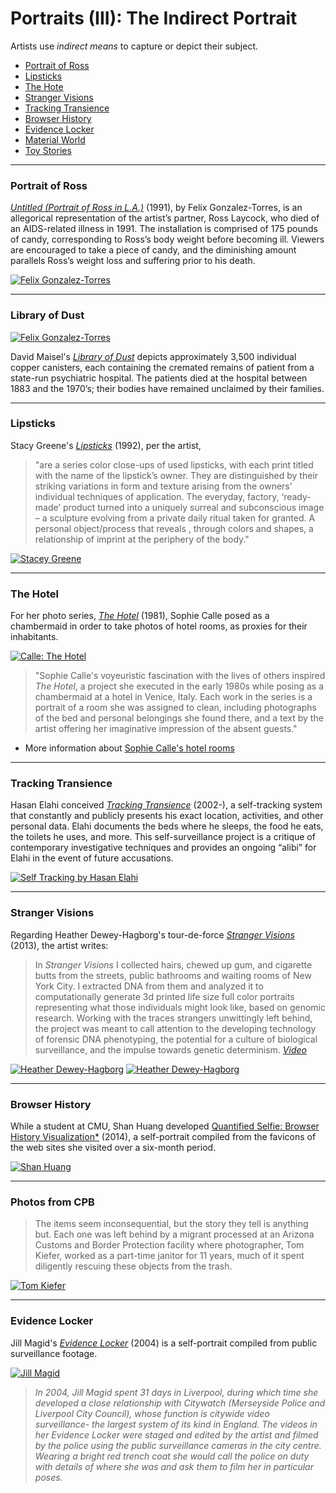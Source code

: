 # Portraits (III): The Indirect Portrait

Artists use *indirect means* to capture or depict their subject.

* [Portrait of Ross](#portrait-of-ross)
* [Lipsticks](#lipsticks)
* [The Hote](#the-hotel)
* [Stranger Visions](#stranger-visions)
* [Tracking Transience](#tracking-transience)
* [Browser History](#browser-history)
* [Evidence Locker](#evidence-locker)
* [Material World](#material-world)
* [Toy Stories](#toy-stories)

---

### Portrait of Ross

[*Untitled (Portrait of Ross in L.A.)*](https://www.youtube.com/watch?v=37bSb-aQ4BM) (1991), by Felix Gonzalez-Torres, is an allegorical representation of the artist’s partner, Ross Laycock, who died of an AIDS-related illness in 1991. The installation is comprised of 175 pounds of candy, corresponding to Ross’s body weight before becoming ill. Viewers are encouraged to take a piece of candy, and the diminishing amount parallels Ross’s weight loss and suffering prior to his death.

[![Felix Gonzalez-Torres](images/portraits/portrait_gonzalez-torres.jpg)](http://www.artbabble.org/video/npg/hideseek-untitled-portrait-ross-la-felix-gonzalez-torres)

---

### Library of Dust

[![Felix Gonzalez-Torres](images/portraits/maisel_library_of_dust.jpg)](https://davidmaisel.com/works/library-of-dust/)

David Maisel's [*Library of Dust*](https://davidmaisel.com/works/library-of-dust/) depicts approximately 3,500 individual copper canisters, each containing the cremated remains of patient from a state-run psychiatric hospital. The patients died at the hospital between 1883 and the 1970’s; their bodies have remained unclaimed by their families.
 
---

### Lipsticks

Stacy Greene's [*Lipsticks*](http://stacygreene.com/portfolio/lipsticks/) (1992), per the artist,

> "are a series color close-ups of used lipsticks, with each print titled with the name of the lipstick’s owner. They are distinguished by their striking variations in form and texture arising from the owners’ individual techniques of application. The everyday, factory, ‘ready-made’ product turned into a uniquely surreal and subconscious image – a sculpture evolving from a private daily ritual taken for granted. A personal object/process that reveals , through colors and shapes, a relationship of imprint at the periphery of the body."

[![Stacey Greene](images/portraits/portrait_lipstick_greene2.jpg)](http://stacygreene.com/portfolio/lipsticks/)

---

### The Hotel 

For her photo series, [*The Hotel*](https://www.youtube.com/watch?v=V5yLOcp-azI) (1981), Sophie Calle posed as a chambermaid in order to take photos of hotel rooms, as proxies for their inhabitants. 

[![Calle: The Hotel](images/portraits/portrait_calle_hotel.jpg)](https://www.youtube.com/watch?v=V5yLOcp-azI)

> "Sophie Calle's voyeuristic fascination with the lives of others inspired *The Hotel*, a project she executed in the early 1980s while posing as a chambermaid at a hotel in Venice, Italy. Each work in the series is a portrait of a room she was assigned to clean, including photographs of the bed and personal belongings she found there, and a text by the artist offering her imaginative impression of the absent guests."

* More information about [Sophie Calle's hotel rooms](https://www.sfmoma.org/sophie-calles-voyeuristic-portraits-of-hotel-rooms/)


---

### Tracking Transience

Hasan Elahi conceived [*Tracking Transience*](https://www.ted.com/talks/hasan_elahi) (2002-), a self-tracking system that constantly and publicly presents his exact location, activities, and other personal data. Elahi documents the beds where he sleeps, the food he eats, the toilets he uses, and more. This self-surveillance project is a critique of contemporary investigative techniques and provides an ongoing “alibi” for Elahi in the event of future accusations.

[![Self Tracking by Hasan Elahi](images/portraits/elahi_beds_fullpage.jpg)](https://www.ted.com/talks/hasan_elahi)

--- 

### Stranger Visions

Regarding Heather Dewey-Hagborg's tour-de-force [*Stranger Visions*](http://deweyhagborg.com/projects/stranger-visions) (2013), the artist writes:

> In *Stranger Visions* I collected hairs, chewed up gum, and cigarette butts from the streets, public bathrooms and waiting rooms of New York City. I extracted DNA from them and analyzed it to computationally generate 3d printed life size full color portraits representing what those individuals might look like, based on genomic research. Working with the traces strangers unwittingly left behind, the project was meant to call attention to the developing technology of forensic DNA phenotyping, the potential for a culture of biological surveillance, and the impulse towards genetic determinism. [*Video*](https://www.youtube.com/watch?v=o5ijy2xboZs)

[![Heather Dewey-Hagborg](images/portraits/dewey_hagborg.jpg)](https://www.youtube.com/watch?v=o5ijy2xboZs)[![Heather Dewey-Hagborg](images/portraits/heather-dewey-hagborg-ted-scrn.jpg)](https://www.youtube.com/watch?v=o5ijy2xboZs)

---

### Browser History

While a student at CMU, Shan Huang developed [Quantified Selfie: Browser History Visualization*](http://golancourses.net/2014/shan/03/06/project-3-shan-browser-history-visualization/) (2014), a self-portrait compiled from the favicons of the web sites she visited over a six-month period.

[![Shan Huang](images/portraits/shan_huang_fullpage.png)](http://golancourses.net/2014/shan/03/06/project-3-shan-browser-history-visualization/)

--- 

### Photos from CPB

> The items seem inconsequential, but the story they tell is anything but. Each one was left behind by a migrant processed at an Arizona Customs and Border Protection facility where photographer, Tom Kiefer, worked as a part-time janitor for 11 years, much of it spent diligently rescuing these objects from the trash.

[![Tom Kiefer](images/portraits/tom-kiefer-toothbrushes.jpg)](https://www.washingtonpost.com/arts-entertainment/2019/12/05/janitor-rescued-migrants-possessions-border-facilitys-trash-now-theyre-art/)


---

### Evidence Locker

Jill Magid's [*Evidence Locker*](http://www.jillmagid.com/projects/evidence-locker-2) (2004) is a self-portrait compiled from public surveillance footage. 

[![Jill Magid](images/portraits/magid.jpg)](http://www.jillmagid.com/projects/evidence-locker-2)

> *​In 2004, Jill Magid spent 31 days in Liverpool, during which time she developed a close relationship with Citywatch (Merseyside Police and Liverpool City Council), whose function is citywide video surveillance- the largest system of its kind in England. The videos in her *Evidence Locker* were staged and edited by the artist and filmed by the police using the public surveillance cameras in the city centre. Wearing a bright red trench coat she would call the police on duty with details of where she was and ask them to film her in particular poses.*
